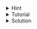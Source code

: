 <details>
  <summary>Hint</summary>

  Think of a prefix sum approach.
</details>
<details>
  <summary>Tutorial</summary>

  At first, we solve this question with one query. For making the sum of sugars at least ![](https://latex.codecogs.com/svg.image?x), we can greedily choose the largest 
  numbers till we get sum greater than or equal to ![](https://latex.codecogs.com/svg.image?x); this way, we will get the minimum amount of candies. We can do this by sorting at first and then, traversing through the arrays and summing up until we get value greater than or equal to ![](https://latex.codecogs.com/svg.image?x). But doing this for large queries will be costly. So we can use a prefix sum array of the sorted array, and then doing binary search, since the prefix sum array will be sorted.
</details>
<details>
  <summary>Solution</summary>

  ```cpp
  // author: Mushfiq_Talha

  #include "bits/stdc++.h"

  #define fast ios::sync_with_stdio(0);cin.tie(0)
  #define tests int T;cin>>T;for(int kase=1;kase<=T;kase++)
  #define all(v) v.begin(), v.end()

  using namespace std;

  void solve() {
      int n, q;
      cin >> n >> q;
      vector<int> a(n);
      for(auto &i: a)
          cin >> i;

      sort(ulta(a));
      partial_sum(all(a), a.begin());

      while(q--) {
          int x;
          cin >> x;
          int ans = lower_bound(all(a), x) - a.begin() + 1;
          cout << (ans > n ? -1 : ans) << '\n';
      }
  }

  int main() {
      fast;

      tests
          solve();

      return 0;
  }
  ```
</details>
